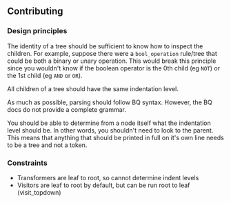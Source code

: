 ## Contributing

### Design principles

The identity of a tree should be sufficient to know how to inspect the children.
For example, suppose there were a `bool_operation` rule/tree that could be both
a binary or unary operation. This would break this principle since you wouldn't
know if the boolean operator is the 0th child (eg `NOT`) or the 1st child (eg
`AND` or `OR`).

All children of a tree should have the same indentation level.

As much as possible, parsing should follow BQ syntax. However, the BQ docs do
not provide a complete grammar.

You should be able to determine from a node itself what the indentation level
should be. In other words, you shouldn't need to look to the parent. This means
that anything that should be printed in full on it's own line needs to be a tree
and not a token.

### Constraints

* Transformers are leaf to root, so cannot determine indent levels
* Visitors are leaf to root by default, but can be run root to leaf (visit_topdown)
